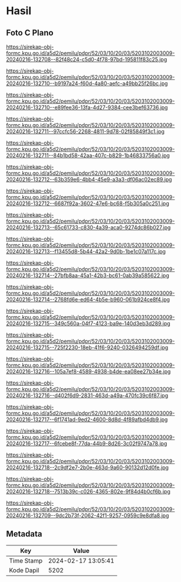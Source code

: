 # Hasil

## Foto C Plano

https://sirekap-obj-formc.kpu.go.id/a5d2/pemilu/pdpr/52/03/10/20/03/5203102003009-20240216-132708--82f48c24-c5d0-4f78-97bd-195811f83c25.jpg

https://sirekap-obj-formc.kpu.go.id/a5d2/pemilu/pdpr/52/03/10/20/03/5203102003009-20240216-132710--b9197a24-f60d-4a80-aefc-a49bb25f26bc.jpg

https://sirekap-obj-formc.kpu.go.id/a5d2/pemilu/pdpr/52/03/10/20/03/5203102003009-20240216-132710--e89fee36-13fa-4d27-9384-cee3bef63736.jpg

https://sirekap-obj-formc.kpu.go.id/a5d2/pemilu/pdpr/52/03/10/20/03/5203102003009-20240216-132711--97ccfc56-2268-4811-9d78-02f85849f3c1.jpg

https://sirekap-obj-formc.kpu.go.id/a5d2/pemilu/pdpr/52/03/10/20/03/5203102003009-20240216-132711--84b1bd58-42aa-407c-b829-1b46833756a0.jpg

https://sirekap-obj-formc.kpu.go.id/a5d2/pemilu/pdpr/52/03/10/20/03/5203102003009-20240216-132712--63b359e6-4bb4-45e9-a3a3-df06ac02ec89.jpg

https://sirekap-obj-formc.kpu.go.id/a5d2/pemilu/pdpr/52/03/10/20/03/5203102003009-20240216-132712--6687f92a-3602-47e6-bc68-f5b305a0c251.jpg

https://sirekap-obj-formc.kpu.go.id/a5d2/pemilu/pdpr/52/03/10/20/03/5203102003009-20240216-132713--65c61733-c830-4a39-aca0-9274dc86b027.jpg

https://sirekap-obj-formc.kpu.go.id/a5d2/pemilu/pdpr/52/03/10/20/03/5203102003009-20240216-132713--f13455d8-5b44-42a2-9d0b-1be1c07a117c.jpg

https://sirekap-obj-formc.kpu.go.id/a5d2/pemilu/pdpr/52/03/10/20/03/5203102003009-20240216-132714--27bfb8aa-45a1-42b3-bc61-0ab39a585622.jpg

https://sirekap-obj-formc.kpu.go.id/a5d2/pemilu/pdpr/52/03/10/20/03/5203102003009-20240216-132714--2768fd6e-ed64-4b5e-b960-061b924ce8f4.jpg

https://sirekap-obj-formc.kpu.go.id/a5d2/pemilu/pdpr/52/03/10/20/03/5203102003009-20240216-132715--349c560a-04f7-4123-ba9e-140d3eb3d289.jpg

https://sirekap-obj-formc.kpu.go.id/a5d2/pemilu/pdpr/52/03/10/20/03/5203102003009-20240216-132715--725f2230-18eb-41f6-9240-0326494259df.jpg

https://sirekap-obj-formc.kpu.go.id/a5d2/pemilu/pdpr/52/03/10/20/03/5203102003009-20240216-132716--105a7ef8-4589-4938-b4de-ea08ee27b34e.jpg

https://sirekap-obj-formc.kpu.go.id/a5d2/pemilu/pdpr/52/03/10/20/03/5203102003009-20240216-132716--d402f6d9-2831-463d-a49a-470fc39c6f87.jpg

https://sirekap-obj-formc.kpu.go.id/a5d2/pemilu/pdpr/52/03/10/20/03/5203102003009-20240216-132717--6f1741ad-9ed2-4600-8d8d-4f89afbd4db9.jpg

https://sirekap-obj-formc.kpu.go.id/a5d2/pemilu/pdpr/52/03/10/20/03/5203102003009-20240216-132717--6fcebe8f-77da-44b9-8d26-3c02f9747a78.jpg

https://sirekap-obj-formc.kpu.go.id/a5d2/pemilu/pdpr/52/03/10/20/03/5203102003009-20240216-132718--2c9df2e7-2b0e-463d-9a60-90132d12d0fe.jpg

https://sirekap-obj-formc.kpu.go.id/a5d2/pemilu/pdpr/52/03/10/20/03/5203102003009-20240216-132718--7513b39c-c026-4365-802e-9f84d4b0cf6b.jpg

https://sirekap-obj-formc.kpu.go.id/a5d2/pemilu/pdpr/52/03/10/20/03/5203102003009-20240216-132709--9dc2b73f-2062-42f1-9257-0959c9e8dfa8.jpg


## Metadata

| Key        | Value               |
| ---------- | ------------------- |
| Time Stamp | 2024-02-17 13:05:41 |
| Kode Dapil | 5202                |



